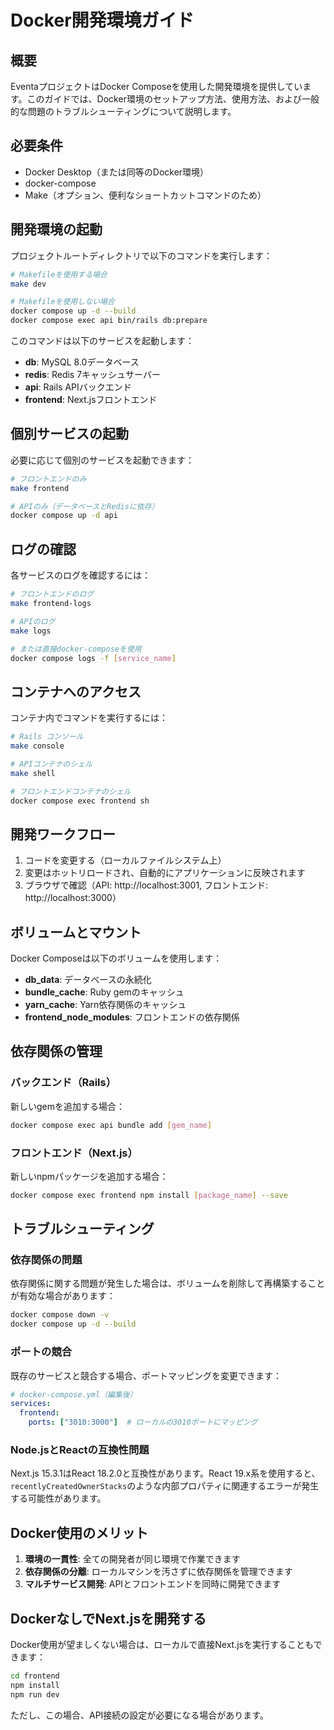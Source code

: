 # Docker開発環境ガイド

## 概要

EventaプロジェクトはDocker Composeを使用した開発環境を提供しています。このガイドでは、Docker環境のセットアップ方法、使用方法、および一般的な問題のトラブルシューティングについて説明します。

## 必要条件

- Docker Desktop（または同等のDocker環境）
- docker-compose
- Make（オプション、便利なショートカットコマンドのため）

## 開発環境の起動

プロジェクトルートディレクトリで以下のコマンドを実行します：

```bash
# Makefileを使用する場合
make dev

# Makefileを使用しない場合
docker compose up -d --build
docker compose exec api bin/rails db:prepare
```

このコマンドは以下のサービスを起動します：

- **db**: MySQL 8.0データベース
- **redis**: Redis 7キャッシュサーバー
- **api**: Rails APIバックエンド
- **frontend**: Next.jsフロントエンド

## 個別サービスの起動

必要に応じて個別のサービスを起動できます：

```bash
# フロントエンドのみ
make frontend

# APIのみ（データベースとRedisに依存）
docker compose up -d api
```

## ログの確認

各サービスのログを確認するには：

```bash
# フロントエンドのログ
make frontend-logs

# APIのログ
make logs

# または直接docker-composeを使用
docker compose logs -f [service_name]
```

## コンテナへのアクセス

コンテナ内でコマンドを実行するには：

```bash
# Rails コンソール
make console

# APIコンテナのシェル
make shell

# フロントエンドコンテナのシェル
docker compose exec frontend sh
```

## 開発ワークフロー

1. コードを変更する（ローカルファイルシステム上）
2. 変更はホットリロードされ、自動的にアプリケーションに反映されます
3. ブラウザで確認（API: http://localhost:3001, フロントエンド: http://localhost:3000）

## ボリュームとマウント

Docker Composeは以下のボリュームを使用します：

- **db_data**: データベースの永続化
- **bundle_cache**: Ruby gemのキャッシュ
- **yarn_cache**: Yarn依存関係のキャッシュ
- **frontend_node_modules**: フロントエンドの依存関係

## 依存関係の管理

### バックエンド（Rails）

新しいgemを追加する場合：

```bash
docker compose exec api bundle add [gem_name]
```

### フロントエンド（Next.js）

新しいnpmパッケージを追加する場合：

```bash
docker compose exec frontend npm install [package_name] --save
```

## トラブルシューティング

### 依存関係の問題

依存関係に関する問題が発生した場合は、ボリュームを削除して再構築することが有効な場合があります：

```bash
docker compose down -v
docker compose up -d --build
```

### ポートの競合

既存のサービスと競合する場合、ポートマッピングを変更できます：

```yaml
# docker-compose.yml（編集後）
services:
  frontend:
    ports: ["3010:3000"]  # ローカルの3010ポートにマッピング
```

### Node.jsとReactの互換性問題

Next.js 15.3.1はReact 18.2.0と互換性があります。React 19.x系を使用すると、`recentlyCreatedOwnerStacks`のような内部プロパティに関連するエラーが発生する可能性があります。

## Docker使用のメリット

1. **環境の一貫性**: 全ての開発者が同じ環境で作業できます
2. **依存関係の分離**: ローカルマシンを汚さずに依存関係を管理できます
3. **マルチサービス開発**: APIとフロントエンドを同時に開発できます

## DockerなしでNext.jsを開発する

Docker使用が望ましくない場合は、ローカルで直接Next.jsを実行することもできます：

```bash
cd frontend
npm install
npm run dev
```

ただし、この場合、API接続の設定が必要になる場合があります。 